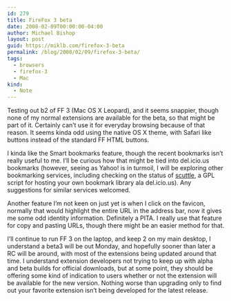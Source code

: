 ```yaml
---
id: 279
title: FireFox 3 beta
date: 2008-02-09T00:00:00-04:00
author: Michael Bishop
layout: post
guid: https://miklb.com/firefox-3-beta
permalink: /blog/2008/02/09/firefox-3-beta/
tags:
  - browsers
  - firefox-3
  - Mac
kind:
  - Note
---
```

<p>Testing out b2 of FF 3 (Mac OS X Leopard), and it seems snappier, though none of my normal extensions are available for the beta, so that might be part of it.  Certainly can’t use it for everyday browsing because of that reason.  It seems kinda odd using the native OS X theme, with Safari like buttons instead of the standard FF HTML buttons.</p>

<p>I kinda like the Smart bookmarks feature, though the recent bookmarks isn’t really useful to me.  I’ll be curious how that might be tied into del.icio.us bookmarks (however, seeing as Yahoo! is in turmoil, I will be exploring other bookmarking services, including checking on the status of <a href="http://sourceforge.net/projects/scuttle/">scuttle</a>, a GPL script for hosting your own bookmark library ala del.icio.us).  Any suggestions for similar services welcomed.</p>

<p>Another feature I’m not keen on just yet is when I click on the favicon, normally that would highlight the entire URL in the address bar, now it gives me some odd identity information.  Definitely a PITA.  I really use that feature for copy and pasting URLs, though there might be an easier method for that.</p>

<p>I’ll continue to run FF 3 on the laptop, and keep 2 on my main desktop, I understand a beta3 will be out Monday, and hopefully sooner than later a RC will be around, with most of the extensions being updated around that time.  I understand extension developers not trying to keep up with alpha and beta builds for official downloads, but at some point, they should be offering some kind of indication to users whether or not the extension will be available for the new version.  Nothing worse than upgrading only to find out your favorite extension isn’t being developed for the latest release.</p>